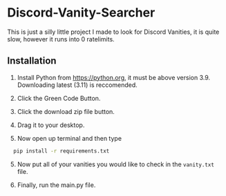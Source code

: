 # Discord-Vanity-Searcher
This is just a silly little project I made to look for Discord Vanities, it is quite slow, however it runs into 0 ratelimits.

## Installation

1. Install Python from https://python.org, it must be above version 3.9. Downloading latest (3.11) is reccomended.

1. Click the Green Code Button.

2. Click the download zip file button.

3. Drag it to your desktop.

4. Now open up terminal and then type

```bash
  pip install -r requirements.txt
```

5. Now put all of your vanities you would like to check in the `vanity.txt` file. 

6. Finally, run the main.py file.
    
